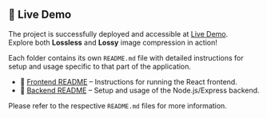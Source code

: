 ## 🚀 Live Demo

The project is successfully deployed and accessible at [Live Demo](https://image-compression-app-xcc3.vercel.app/).  
Explore both **Lossless** and **Lossy** image compression in action!

Each folder contains its own `README.md` file with detailed instructions for setup and usage specific to that part of the application.

- 📁 [Frontend README](./Frontend/README.md) – Instructions for running the React frontend.
- 📁 [Backend README](./Backend/README.md) – Setup and usage of the Node.js/Express backend.

Please refer to the respective `README.md` files for more information.
